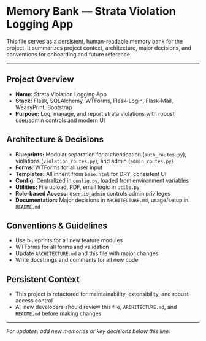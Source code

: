 # Memory Bank — Strata Violation Logging App

This file serves as a persistent, human-readable memory bank for the project. It summarizes project context, architecture, major decisions, and conventions for onboarding and future reference.

---

## Project Overview
- **Name:** Strata Violation Logging App
- **Stack:** Flask, SQLAlchemy, WTForms, Flask-Login, Flask-Mail, WeasyPrint, Bootstrap
- **Purpose:** Log, manage, and report strata violations with robust user/admin controls and modern UI

## Architecture & Decisions
- **Blueprints:** Modular separation for authentication (`auth_routes.py`), violations (`violation_routes.py`), and admin (`admin_routes.py`)
- **Forms:** WTForms for all user input
- **Templates:** All inherit from `base.html` for DRY, consistent UI
- **Config:** Centralized in `config.py`, loaded from environment variables
- **Utilities:** File upload, PDF, email logic in `utils.py`
- **Role-based Access:** `User.is_admin` controls admin privileges
- **Documentation:** Major decisions in `ARCHITECTURE.md`, usage/setup in `README.md`

## Conventions & Guidelines
- Use blueprints for all new feature modules
- WTForms for all forms and validation
- Update `ARCHITECTURE.md` and this file with major changes
- Write docstrings and comments for all new code

## Persistent Context
- This project is refactored for maintainability, extensibility, and robust access control
- All new developers should review this file, `ARCHITECTURE.md`, and `README.md` before making changes

---

*For updates, add new memories or key decisions below this line:*

